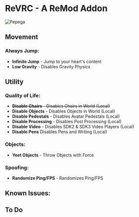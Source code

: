 # ReVRC - A ReMod Addon
![Pepega](https://raw.githubusercontent.com/imxLucid/ReVRC/main/pepega.png)
## Movement

### Always Jump:
- **Infinite Jump** - Jump to your heart's content
- **Low Gravity** - Disables Gravity Physics

## Utility

### Quality of Life:
- ~~**Disable Chairs** - Disables Chairs in World (Local)~~
- **Disable Objects** - Disables Objects in World (Local)
- **Disable Pedestals** - Disables Avatar Pedestals (Local)
- **Disable Processing** - Disables Post Processing (Local)
- **Disable Video** - Disables SDK2 & SDK3 Video Players (Local)
- **Disable Pens** Disables Pens and Writing (Local)

### Objects:
- **Yeet Objects** - Throw Objects with Force

### Spoofing:
- **Randomize Ping/FPS** - Randomizes Ping/FPS

## Known Issues:

## To Do
